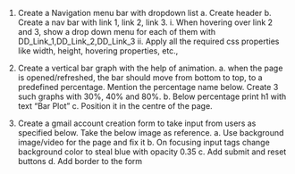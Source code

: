 1.	Create a Navigation menu bar with dropdown list
  a.	Create header
  b.	Create a nav bar with link 1, link 2, link 3.
    i.	When hovering over link 2 and 3, show a drop down menu for each of them with DD_Link_1,DD_Link_2,DD_Link_3 
    ii.	Apply all the required css properties like width, height, hovering properties, etc.,


2.	Create a vertical bar graph with the help of animation.
  a.	 when the page is opened/refreshed, the bar should move from bottom to top, to a predefined percentage. Mention the percentage name below. Create 3 such graphs with 30%, 40% and 80%.
  b.	Below percentage print h1 with text “Bar Plot”
  c.	Position it in the centre of the page.


3.	Create a gmail account creation form to take input from users as specified below. Take the below image as reference. 
  a.	Use background image/video for the page and fix it
  b.	On focusing input tags change background color to steal blue with opacity 0.35
  c.	Add submit and reset buttons
  d.	Add border to the form

